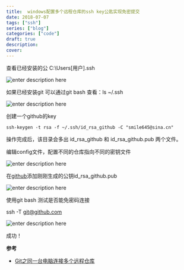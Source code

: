 ```yaml
---
title:  windows配置多个远程仓库的ssh key公匙实现免密提交
date: 2018-07-07
tags: ["ssh"]
series: ["blog"]
categories: ["code"]
draft: true
description: 
cover: 
---
```


查看已经安装的公
C:\Users\[用户]\.ssh

![enter description here](https://i.loli.net/2018/07/07/5b405c72a2c5c.jpg)

如果已经安装git
可以通过git bash 查看：ls ~/.ssh

![enter description here](https://i.loli.net/2018/07/07/5b405ca0bbbfe.jpg)

创建一个github的key

```shell
ssh-keygen -t rsa -f ~/.ssh/id_rsa_github -C "smile645@sina.cn"
```
操作完成后，该目录会多出 id_rsa_github 和 id_rsa_github.pub 两个文件。

编辑config文件，配置不同的仓库指向不同的密钥文件

![enter description here](https://i.loli.net/2018/07/07/5b405e0b253ae.jpg)

在[github](https://github.com/settings/ssh/new)添加刚刚生成的公钥id_rsa_github.pub

![enter description here](https://i.loli.net/2018/07/07/5b405f1dcfeb8.jpg)

使用git bash 测试是否能免密码连接

ssh -T git@github.com

![enter description here](https://i.loli.net/2018/07/07/5b405fc9d9dd5.jpg)

成功！

**参考**

- [Git之同一台电脑连接多个远程仓库](https://www.jianshu.com/p/04e9a885c5c8)

